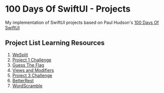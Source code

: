 # 100 Days Of SwiftUI - Projects

My implementation of SwiftUI projects based on Paul Hudson's [100 Days Of SwiftUI]

## Project List Learning Resources
1. [WeSplit]
2. [Project 1 Challenge]
3. [Guess The Flag]
4. [Views and Modifiers]
5. [Project 3 Challenge]
6. [BetterRest]
7. [WordScramble]

[100 Days Of SwiftUI]: https://www.hackingwithswift.com/100/swiftui
[WeSplit]: https://www.hackingwithswift.com/100/swiftui/16
[Project 1 Challenge]: https://www.hackingwithswift.com/100/swiftui/19
[Guess The Flag]: https://www.hackingwithswift.com/100/swiftui/20
[Views and Modifiers]: https://www.hackingwithswift.com/100/swiftui/23
[Project 3 Challenge]: https://www.hackingwithswift.com/guide/ios-swiftui/2/3/challenge
[BetterRest]: https://www.hackingwithswift.com/100/swiftui/26
[WordScramble]: https://www.hackingwithswift.com/100/swiftui/29
